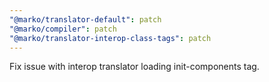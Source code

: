 ```yaml
---
"@marko/translator-default": patch
"@marko/compiler": patch
"@marko/translator-interop-class-tags": patch
---
```


Fix issue with interop translator loading init-components tag.
